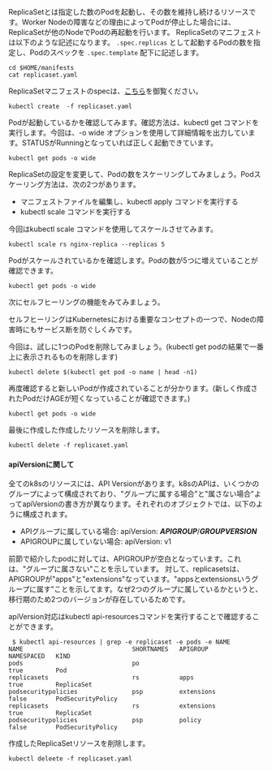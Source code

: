 ReplicaSetとは指定した数のPodを起動し、その数を維持し続けるリソースです。Worker Nodeの障害などの理由によってPodが停止した場合には、ReplicaSetが他のNodeでPodの再起動を行います。
ReplicaSetのマニフェストは以下のような記述になります。 ```.spec.replicas``` として起動するPodの数を指定し、Podのスペックを ```.spec.template``` 配下に記述します。

```execute
cd $HOME/manifests
cat replicaset.yaml
```

ReplicaSetマニフェストのspecは、[こちら](https://kubernetes.io/docs/reference/kubernetes-api/workload-resources/replica-set-v1/)を御覧ください。

```execute
kubectl create  -f replicaset.yaml
```

Podが起動しているかを確認してみます。確認方法は、kubectl get コマンドを実行します。今回は、-o wide オプションを使用して詳細情報を出力しています。STATUSがRunningとなっていれば正しく起動できています。

```execute
kubectl get pods -o wide
```

ReplicaSetの設定を変更して、Podの数をスケーリングしてみましょう。Podスケーリング方法は、次の2つがあります。

- マニフェストファイルを編集し、kubectl apply コマンドを実行する
- kubectl scale コマンドを実行する

今回はkubectl scale コマンドを使用してスケールさせてみます。

```execute
kubectl scale rs nginx-replica --replicas 5
```

Podがスケールされているかを確認します。Podの数が5つに増えていることが確認できます。

```execute
kubectl get pods -o wide
```

次にセルフヒーリングの機能をみてみましょう。

セルフヒーリングはKubernetesにおける重要なコンセプトの一つで、Nodeの障害時にもサービス断を防ぐしくみです。

今回は、試しに1つのPodを削除してみましょう。(kubectl get podの結果で一番上に表示されるものを削除します)

```execute
kubectl delete $(kubectl get pod -o name | head -n1)
```

再度確認すると新しいPodが作成されていることが分かります。(新しく作成されたPodだけAGEが短くなっていることが確認できます。)

```execute
kubectl get pods -o wide
```

最後に作成した作成したリソースを削除します。

```execute
kubectl delete -f replicaset.yaml
```

#### apiVersionに関して
全てのk8sのリソースには、API Versionがあります。k8sのAPIは、いくつかのグループによって構成されており、"グループに属する場合"と"属さない場合"よってapiVersionの書き方が異なります。それぞれのオブジェクトでは、以下のように構成されます。

- APIグループに属している場合: apiVersion: ***APIGROUP***/***GROUPVERSION***
- APIGROUPに属していない場合: apiVersion: v1

前節で紹介したpodに対しては、APIGROUPが空白となっています。これは、"グループに属さない"ことを示しています。 対して、replicasetsは、APIGROUPが"apps"と"extensions"なっています。"appsとextensionsいうグループに属す"ことを示してます。なぜ2つのグループに属しているかというと、移行期のため2つのバージョンが存在しているためです。

apiVersion対応はkubectl api-resourcesコマンドを実行することで確認することができます。

```
 $ kubectl api-resources | grep -e replicaset -e pods -e NAME
NAME                              SHORTNAMES   APIGROUP                       NAMESPACED   KIND
pods                              po                                          true         Pod
replicasets                       rs           apps                           true         ReplicaSet
podsecuritypolicies               psp          extensions                     false        PodSecurityPolicy
replicasets                       rs           extensions                     true         ReplicaSet
podsecuritypolicies               psp          policy                         false        PodSecurityPolicy
```

作成したReplicaSetリソースを削除します。


```execute
kubectl deleete -f replicaset.yaml
```
